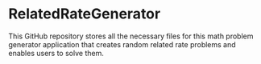 # RelatedRateGenerator
This GitHub repository stores all the necessary files for this math problem generator application that creates random related rate problems and enables users to solve them.

